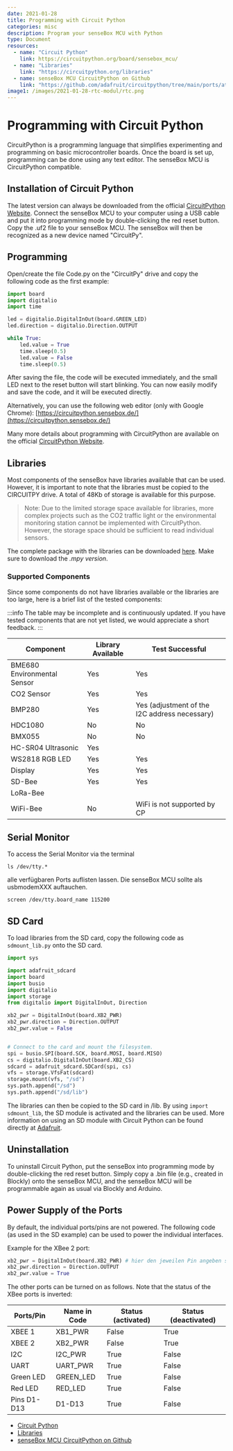 ```yaml
---
date: 2021-01-28
title: Programming with Circuit Python
categories: misc
description: Program your senseBox MCU with Python
type: Document
resources:
  - name: "Circuit Python"
    link: https://circuitpython.org/board/sensebox_mcu/
  - name: "Libraries"
    link: "https://circuitpython.org/libraries"
  - name: senseBox MCU CircuitPython on Github
    link: "https://github.com/adafruit/circuitpython/tree/main/ports/atmel-samd/boards/sensebox_mcu"
image1: /images/2021-01-28-rtc-modul/rtc.png
---
```


# Programming with Circuit Python
CircuitPython is a programming language that simplifies experimenting and programming on basic microcontroller boards. Once the board is set up, programming can be done using any text editor. The senseBox MCU is CircuitPython compatible.

## Installation of Circuit Python

The latest version can always be downloaded from the official [CircuitPython Website](https://circuitpython.org/board/sensebox_mcu/).
Connect the senseBox MCU to your computer using a USB cable and put it into programming mode by double-clicking the red reset button. Copy the .uf2 file to your senseBox MCU. The senseBox will then be recognized as a new device named "CircuitPy".

## Programming

Open/create the file Code.py on the "CircuitPy" drive and copy the following code as the first example:

```python
import board
import digitalio
import time

led = digitalio.DigitalInOut(board.GREEN_LED)
led.direction = digitalio.Direction.OUTPUT

while True:
    led.value = True
    time.sleep(0.5)
    led.value = False
    time.sleep(0.5)
```

After saving the file, the code will be executed immediately, and the small LED next to the reset button will start blinking. You can now easily modify and save the code, and it will be executed directly.

Alternatively, you can use the following web editor (only with Google Chrome):
[https://circuitpython.sensebox.de/](https://circuitpython.sensebox.de/)

Many more details about programming with CircuitPython are available on the official [CircuitPython Website](https://circuitpython.org/awesome).

## Libraries

Most components of the senseBox have libraries available that can be used. However, it is important to note that the libraries must be copied to the CIRCUITPY drive. A total of 48Kb of storage is available for this purpose.

> Note: Due to the limited storage space available for libraries, more complex projects such as the CO2 traffic light or the environmental monitoring station cannot be implemented with CircuitPython. However, the storage space should be sufficient to read individual sensors.

The complete package with the libraries can be downloaded [here](https://circuitpython.org/libraries). Make sure to download the _.mpy version_.

### Supported Components

Since some components do not have libraries available or the libraries are too large, here is a brief list of the tested components:

:::info
The table may be incomplete and is continuously updated. If you have tested components that are not yet listed, we would appreciate a short feedback.
:::

| Component           | Library Available | Test Successful                          |
| ------------------- | ----------------- | ---------------------------------------- |
| BME680 Environmental Sensor | Yes       | Yes                                      |
| CO2 Sensor          | Yes               | Yes                                      |
| BMP280              | Yes               | Yes (adjustment of the I2C address necessary) |
| HDC1080             | No                | No                                       |
| BMX055              | No                | No                                       |
| HC-SR04 Ultrasonic  | Yes               |                                          |
| WS2818 RGB LED      | Yes               | Yes                                      |
| Display             | Yes               | Yes                                      |
| SD-Bee              | Yes               | Yes                                      |
| LoRa-Bee            |                   |                                          |
| WiFi-Bee            | No                | WiFi is not supported by CP              |

## Serial Monitor

To access the Serial Monitor via the terminal

```
ls /dev/tty.*
```

alle verfügbaren Ports auflisten lassen. Die senseBox MCU sollte als usbmodemXXX auftauchen.

```
screen /dev/tty.board_name 115200
```

## SD Card

To load libraries from the SD card, copy the following code as `sdmount_lib.py` onto the SD card.

```python
import sys

import adafruit_sdcard
import board
import busio
import digitalio
import storage
from digitalio import DigitalInOut, Direction

xb2_pwr = DigitalInOut(board.XB2_PWR)
xb2_pwr.direction = Direction.OUTPUT
xb2_pwr.value = False


# Connect to the card and mount the filesystem.
spi = busio.SPI(board.SCK, board.MOSI, board.MISO)
cs = digitalio.DigitalInOut(board.XB2_CS)
sdcard = adafruit_sdcard.SDCard(spi, cs)
vfs = storage.VfsFat(sdcard)
storage.mount(vfs, "/sd")
sys.path.append("/sd")
sys.path.append("/sd/lib")
```

The libraries can then be copied to the SD card in /lib.
By using `import sdmount_lib`, the SD module is activated and the libraries can be used. More information on using an SD module with Circuit Python can be found directly at [Adafruit](https://learn.adafruit.com/adafruit-micro-sd-breakout-board-card-tutorial/circuitpython).

## Uninstallation

To uninstall Circuit Python, put the senseBox into programming mode by double-clicking the red reset button. Simply copy a .bin file (e.g., created in Blockly) onto the senseBox MCU, and the senseBox MCU will be programmable again as usual via Blockly and Arduino.

## Power Supply of the Ports

By default, the individual ports/pins are not powered. The following code (as used in the SD example) can be used to power the individual interfaces.

Example for the XBee 2 port:

```python
xb2_pwr = DigitalInOut(board.XB2_PWR) # hier den jeweilen Pin angeben siehe Tabelle
xb2_pwr.direction = Direction.OUTPUT
xb2_pwr.value = True
```
The other ports can be turned on as follows. Note that the status of the XBee ports is inverted:

| Ports/Pin   | Name in Code | Status (activated) | Status (deactivated) |
| ----------- | ------------ | ------------------ | -------------------- |
| XBEE 1      | XB1_PWR      | False              | True                 |
| XBEE 2      | XB2_PWR      | False              | True                 |
| I2C         | I2C_PWR      | True               | False                |
| UART        | UART_PWR     | True               | False                |
| Green LED   | GREEN_LED    | True               | False                |
| Red LED     | RED_LED      | True               | False                |
| Pins D1-D13 | D1-D13       | True               | False                |

- [Circuit Python](https://circuitpython.org/board/sensebox_mcu/)
- [Libraries](https://circuitpython.org/libraries)
- [senseBox MCU CircuitPython on Github](https://github.com/adafruit/circuitpython/tree/main/ports/atmel-samd/boards/sensebox_mcu)
